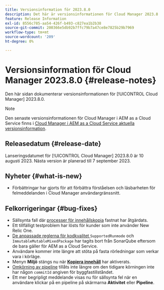 ```yaml
---
title: Versionsinformation för 2023.8.0
description: Det här är versionsinformationen för Cloud Manager 2023.8.0.
feature: Release Information
exl-id: 8556c785-aa54-426f-b493-c827ea1b2b38
source-git-commit: 200366e5db92b7ffc79b7a47ce8e7825b29b7969
workflow-type: tm+mt
source-wordcount: '209'
ht-degree: 0%

---
```


# Versionsinformation för Cloud Manager 2023.8.0 {#release-notes}

Den här sidan dokumenterar versionsinformationen för [!UICONTROL Cloud Manager] 2023.8.0.

>[!NOTE]
>
>Den senaste versionsinformationen för Cloud Manager i AEM as a Cloud Service finns i [Cloud Manager i AEM as a Cloud Service aktuella versionsinformation](https://experienceleague.adobe.com/docs/experience-manager-cloud-service/content/implementing/using-cloud-manager/release-notes-cloud-manager/release-notes-cm-current.html).

## Releasedatum {#release-date}

Lanseringsdatumet för [!UICONTROL Cloud Manager] 2023.8.0 är 10 augusti 2023. Nästa version är planerad till 7 september 2023.

## Nyheter {#what-is-new}

* Förbättringar har gjorts för att förbättra förståelsen och läsbarheten för felmeddelanden i Cloud Manager användargränssnitt.

## Felkorrigeringar {#bug-fixes}

* Sällsynta fall där [processer för innehållskopia](/help/using/content-copy.md) fastnat har åtgärdats.
* Ett tillfälligt testproblem har lösts för kunder som inte använder New Relic One.
* [De anpassade reglerna för kodkvalitet ](/help/using/custom-code-quality-rules.md) `SupportedRunmode` och `ImmutableMutableMixedPackage` har tagits bort från SonarQube eftersom de bara gäller för AEM as a Cloud Service.
* Användare kommer inte längre att stöta på fasta rörledningar som verkar vara i körläge.
* Menyn **Miljö** stängs nu när **[Kopiera innehåll](/help/using/content-copy.md)** har aktiverats.
* [Omkörning av pipeline](/help/using/code-deployment.md#reexecute-deployment) tillåts inte längre om den tidigare körningen inte har någon `commitId` angiven för byggfastillståndet.
* Ett mer begripligt meddelande visas nu för sällsynta fel när en användare klickar på en pipeline på skärmarna **Aktivitet** eller **Pipeline**.
